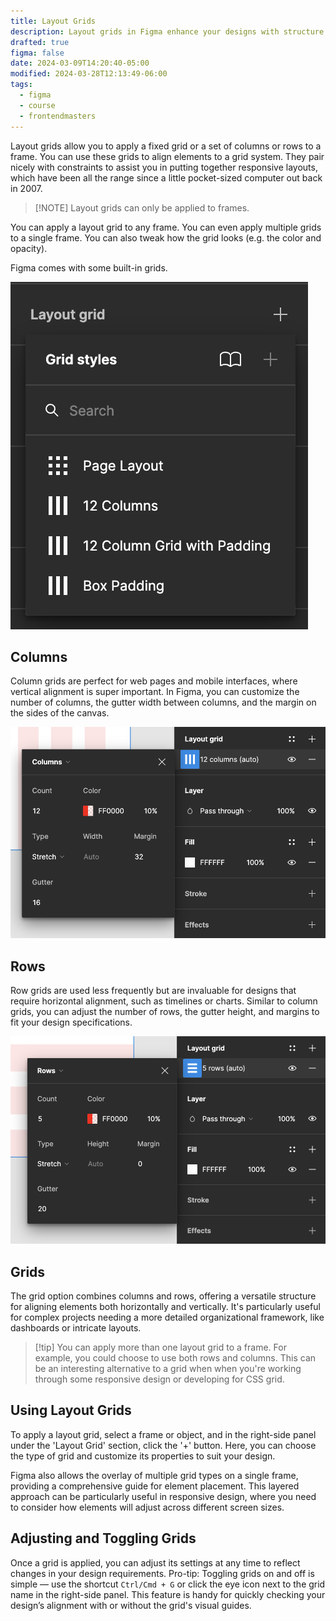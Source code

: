 ```yaml
---
title: Layout Grids
description: Layout grids in Figma enhance your designs with structure and consistency. Learn to utilize columns, rows, and grids for precise alignment.
drafted: true
figma: false
date: 2024-03-09T14:20:40-05:00
modified: 2024-03-28T12:13:49-06:00
tags:
  - figma
  - course
  - frontendmasters
---
```


Layout grids allow you to apply a fixed grid or a set of columns or rows to a frame. You can use these grids to align elements to a grid system. They pair nicely with constraints to assist you in putting together responsive layouts, which have been all the range since a little pocket-sized computer out back in 2007.

> [!NOTE] Layout grids can only be applied to frames.

You can apply a layout grid to any frame. You can even apply multiple grids to a single frame. You can also tweak how the grid looks (e.g. the color and opacity).

Figma comes with some built-in grids.

![Figma's built-in layout grids](../../assets/figma-built-in-layout-grids.png)

## Columns

Column grids are perfect for web pages and mobile interfaces, where vertical alignment is super important. In Figma, you can customize the number of columns, the gutter width between columns, and the margin on the sides of the canvas.

![Columns in layout grids](../../assets/figma-layout-grid-columns.png)

## Rows

Row grids are used less frequently but are invaluable for designs that require horizontal alignment, such as timelines or charts. Similar to column grids, you can adjust the number of rows, the gutter height, and margins to fit your design specifications.

![Rows in layout grids](../../assets/figma-layout-grids-rows.png)

## Grids

The grid option combines columns and rows, offering a versatile structure for aligning elements both horizontally and vertically. It's particularly useful for complex projects needing a more detailed organizational framework, like dashboards or intricate layouts.

> [!tip] You can apply more than one layout grid to a frame.
> For example, you could choose to use both rows and columns. This can be an interesting alternative to a grid when when you're working through some responsive design or developing for CSS grid.

## Using Layout Grids

To apply a layout grid, select a frame or object, and in the right-side panel under the 'Layout Grid' section, click the '+' button. Here, you can choose the type of grid and customize its properties to suit your design.

Figma also allows the overlay of multiple grid types on a single frame, providing a comprehensive guide for element placement. This layered approach can be particularly useful in responsive design, where you need to consider how elements will adjust across different screen sizes.

## Adjusting and Toggling Grids

Once a grid is applied, you can adjust its settings at any time to reflect changes in your design requirements. Pro-tip: Toggling grids on and off is simple — use the shortcut `Ctrl/Cmd + G` or click the eye icon next to the grid name in the right-side panel. This feature is handy for quickly checking your design’s alignment with or without the grid's visual guides.
